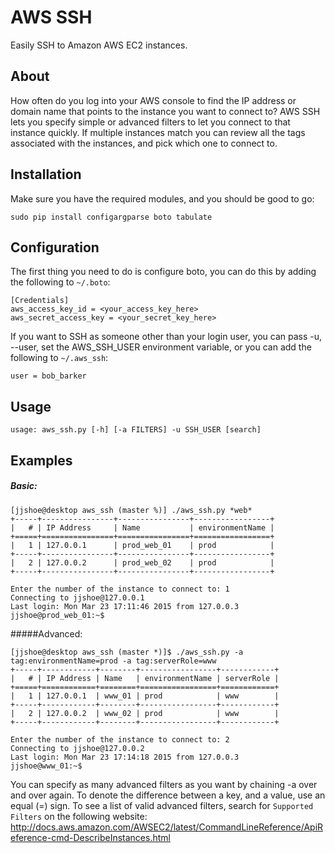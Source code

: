 # AWS SSH
Easily SSH to Amazon AWS EC2 instances. 

## About

How often do you log into your AWS console to find the IP address or domain name that points to the instance you want to connect to? AWS SSH lets you specify simple or advanced filters to let you connect to that instance quickly. If multiple instances match you can review all the tags associated with the instances, and pick which one to connect to.

## Installation

Make sure you have the required modules, and you should be good to go:

```
sudo pip install configargparse boto tabulate
```

## Configuration
The first thing you need to do is configure boto, you can do this by adding the following to ```~/.boto```:

```
[Credentials]
aws_access_key_id = <your_access_key_here>
aws_secret_access_key = <your_secret_key_here>
```

If you want to SSH as someone other than your login user, you can pass -u, --user, set the AWS_SSH_USER environment variable, or you can add the following to ```~/.aws_ssh```:
```
user = bob_barker
```

## Usage
```
usage: aws_ssh.py [-h] [-a FILTERS] -u SSH_USER [search]
```

## Examples

##### Basic:

```
[jjshoe@desktop aws_ssh (master %)] ./aws_ssh.py *web*
+-----+----------------+----------------+-----------------+
|   # | IP Address     | Name           | environmentName |
+=====+================+================+=================+
|   1 | 127.0.0.1      | prod_web_01    | prod            |
+-----+----------------+----------------+-----------------+
|   2 | 127.0.0.2      | prod_web_02    | prod            | 
+-----+----------------+----------------+-----------------+

Enter the number of the instance to connect to: 1
Connecting to jjshoe@127.0.0.1
Last login: Mon Mar 23 17:11:46 2015 from 127.0.0.3
jjshoe@prod_web_01:~$
```

#####Advanced:

```
[jjshoe@desktop aws_ssh (master *)]$ ./aws_ssh.py -a tag:environmentName=prod -a tag:serverRole=www
+-----+------------+--------+-----------------+------------+
|   # | IP Address | Name   | environmentName | serverRole |
+=====+============+========+=================+============+
|   1 | 127.0.0.1  | www_01 | prod            | www        |
+-----+------------+--------+-----------------+------------+
|   2 | 127.0.0.2  | www_02 | prod            | www        |
+-----+------------+--------+-----------------+------------+

Enter the number of the instance to connect to: 2
Connecting to jjshoe@127.0.0.2
Last login: Mon Mar 23 17:14:18 2015 from 127.0.0.3
jjshoe@www_01:~$
```

You can specify as many advanced filters as you want by chaining -a over and over again. To denote the difference between a key, and a value, use an equal (=) sign. To see a list of valid advanced filters, search for ```Supported Filters``` on the following website:
http://docs.aws.amazon.com/AWSEC2/latest/CommandLineReference/ApiReference-cmd-DescribeInstances.html
